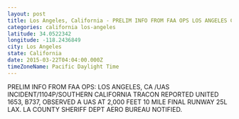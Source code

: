 ```yaml
---
layout: post
title: Los Angeles, California - PRELIM INFO FROM FAA OPS LOS ANGELES CA UAS INCIDENT 1104P SOUTHERN CALIFORNIA TRACON REPORTED
categories: california los-angeles
latitude: 34.0522342
longitude: -118.2436849
city: Los Angeles
state: California
date: 2015-03-22T04:04:00.000Z
timeZoneName: Pacific Daylight Time
---
```


PRELIM INFO FROM FAA OPS: LOS ANGELES, CA /UAS INCIDENT/1104P/SOUTHERN CALIFORNIA TRACON REPORTED UNITED 1653, B737, OBSERVED A UAS AT 2,000 FEET 10 MILE FINAL RUNWAY 25L LAX.  LA COUNTY SHERIFF DEPT AERO BUREAU NOTIFIED.